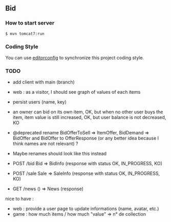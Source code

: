 ## Bid

### How to start server

    $ mvn tomcat7:run

### Coding Style

You can use [editorconfig](http://editorconfig.org) to synchronize this project coding style.

### TODO

 - add client with main (branch)
 - web : as a visitor, I should see graph of values of each items
 - persist users (name, key)
 - an owner can bid on its own item, OK, but when no other user buys the item, item value is still increased, OK, but user balance is not decreased, KO

- @deprecated rename BidOfferToSell => ItemOffer, BidDemand => BidOffer and BidOffer to OfferResponse (or any better idea because I think names are not relevant) ?
- Maybe renames should look like this instead
- POST /bid     Bid => BidInfo (response with status OK, IN_PROGRESS, KO)
- POST /sale    Sale => SaleInfo (response with status OK, IN_PROGRESS, KO)
- GET /news     () => News (response)

nice to have :

 - web : provide a user page to update informations (name, avatar, etc.)
 - game : how much items / how much "value" => n° de collection
